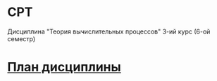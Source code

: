 # CPT
Дисциплина "Теория вычислительных процессов" 3-ий курс (6-ой семестр)
# [План дисциплины](https://github.com/ivtipm/ProcessCalculus/blob/master/plans/2023/plan.md)
